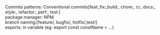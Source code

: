 Commits patterns: Conventional commits[feat:,fix:,build:, chore:, ci:, docs:, style:, refactor:, perf:, test:]
</br>
package manager: NPM
</br>
branch naming:[feature/, bugfix/, hotfix/,test/]
</br>
exports: in variable (eg: export const constName = ...)
